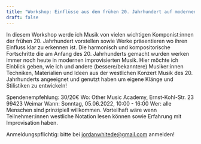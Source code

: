 ```yaml
---
title: "Workshop: Einflüsse aus dem frühen 20. Jahrhundert auf modernen Improvisation"
draft: false
---
```


In diesem Workshop werde ich Musik von vielen wichtigen Komponist:innen der frühen 20. Jahrhundert vorstellen sowie Werke präsentieren wo ihren Einfluss klar zu erkennen ist. Die harmonisch und kompositorische Fortschritte die am Anfang des 20. Jahrhunderts gemacht wurden werken immer noch heute in modernen improvisierten Musik. Hier möchte ich Einblick geben, wie ich und andere (bessere/bekanntere) Musiker:innen Techniken, Materialien und Ideen aus der westlichen Konzert Musik des 20. Jahrhunderts angeeignet und genutzt haben um eigene Klänge und Stilistiken zu entwickeln!

Spendenempfehlung: 30/20€
Wo: Other Music Academy, Ernst-Kohl-Str. 23 99423 Weimar
Wann: Sonntag, 05.06.2022, 10:00 - 16:00
Wer: alle Menschen sind prinzipiell willkommen. Vorteilhaft wäre wenn Teilnehmer:innen westliche Notation lesen können sowie Erfahrung mit Improvisation haben.

Anmeldungspflichtig: bitte bei jordanwhitede@gmail.com anmelden!
